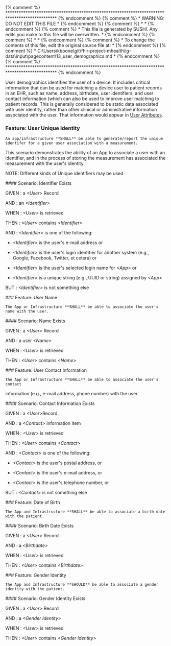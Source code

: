 {% comment %} ********************************************************************************************** {% endcomment %}
{% comment %} *                               WARNING: DO NOT EDIT THIS FILE                               * {% endcomment %}
{% comment %} *                                                                                            * {% endcomment %}
{% comment %} * This file is generated by SUSHI. Any edits you make to this file will be overwritten.      * {% endcomment %}
{% comment %} *                                                                                            * {% endcomment %}
{% comment %} * To change the contents of this file, edit the original source file at:                     * {% endcomment %}
{% comment %} * C:\Users\kboone\git\fhir-project-mhealth\ig-data\input\pagecontent\13_user_demographics.md * {% endcomment %}
{% comment %} ********************************************************************************************** {% endcomment %}

User demographics identifies the user of a device.  It includes critical information
that can be used for matching a device user to patient records in an EHR, such as name,
address, birthdate, user identifiers, and user contact information (which can also be
used to improve user matching to patient records.  This is generally considered to be
static data associated with user identity, rather than other clinical or administrative
information associated with the user. That information would appear in
[User Attributes](user_attributes.html).
<span id='user-unique-identity'/>
### <span class='glyphicon text-success glyphicon-phone'/> <span class='glyphicon text-success glyphicon-cloud'/> Feature: User Unique Identity

    An app/infrastructure **SHALL** be able to generate/report the unique identifer for a given user association with a measurement.

This scenario demonstrates the ability of an App to associate a user with an identifier, and in the
process of storing the measurement has associated the measurement with the user's identity.

NOTE: Different kinds of Unique identifiers may be used


<span id='identifier-exists'/>
#### Scenario: Identifier Exists


GIVEN
: a <i>&lt;User&gt;</i> Record

   AND
   : an <i>&lt;Identifier&gt;</i>

WHEN
: <i>&lt;User&gt;</i> is retrieved

THEN
: <i>&lt;User&gt;</i> contains <i>&lt;Identifier&gt;</i>

   AND
   : <i>&lt;Identifier&gt;</i> is one of the following:

  * <i>&lt;Identifier&gt;</i> is the user's e-mail address or

  * <i>&lt;Identifier&gt;</i> is the user's login identifier for another system (e.g., Google, Facebook, Twitter, et cetera) or

  * <i>&lt;Identifier&gt;</i> is the user's selected login name for <i>&lt;App&gt;</i> or

  * <i>&lt;Identifier&gt;</i> is a unique string (e.g., UUID or string) assigned by <i>&lt;App&gt;</i>

BUT
: <i>&lt;Identifier&gt;</i> is not something else


<span id='user-name'/>
### <span class='glyphicon text-success glyphicon-phone'/> <span class='glyphicon text-success glyphicon-cloud'/> Feature: User Name

    The App or Infrastructure **SHALL** be able to associate the user's name with the user.


<span id='name-exists'/>
#### Scenario: Name Exists


GIVEN
: a <i>&lt;User&gt;</i> Record

   AND
   : a user <i>&lt;Name&gt;</i>

WHEN
: <i>&lt;User&gt;</i> is retrieved

THEN
: <i>&lt;User&gt;</i> contains <i>&lt;Name&gt;</i>


<span id='user-contact-information'/>
### <span class='glyphicon text-success glyphicon-phone'/> <span class='glyphicon text-success glyphicon-cloud'/> Feature: User Contact Information

    The App or Infrastructure **SHALL** be able to associate the user's contact
information (e.g., e-mail address, phone number) with the user.


<span id='contact-information-exists'/>
#### Scenario: Contact Information Exists


GIVEN
: a <i>&lt;User&gt;</i>Record

   AND
   : a <i>&lt;Contact&gt;</i> information item

WHEN
: <i>&lt;User&gt;</i> is retrieved

THEN
: <i>&lt;User&gt;</i> contains <i>&lt;Contact&gt;</i>

   AND
   : <i>&lt;Contact&gt;</i> is one of the following:

  * <i>&lt;Contact&gt;</i> is the user's postal address, or

  * <i>&lt;Contact&gt;</i> is the user's e-mail address, or

  * <i>&lt;Contact&gt;</i> is the user's telephone number, or

BUT
: <i>&lt;Contact&gt;</i> is not something else


<span id='date-of-birth'/>
### <span class='glyphicon text-success glyphicon-phone'/> <span class='glyphicon text-success glyphicon-cloud'/> Feature: Date of Birth

    The App and Infrastructure **SHALL** be able to associate a birth date with the patient.


<span id='birth-date-exists'/>
#### Scenario: Birth Date Exists


GIVEN
: a <i>&lt;User&gt;</i> Record

   AND
   : a <i>&lt;Birthdate&gt;</i>

WHEN
: <i>&lt;User&gt;</i> is retrieved

THEN
: <i>&lt;User&gt;</i> contains <i>&lt;Birthdate&gt;</i>


<span id='gender-identity'/>
### <span class='glyphicon text-info glyphicon-phone'/> <span class='glyphicon text-info glyphicon-cloud'/> Feature: Gender Identity

    The App and Infrastructure **SHOULD** be able to associate a gender identity with the patient.


<span id='gender-identity-exists'/>
#### Scenario: Gender Identity Exists


GIVEN
: a <i>&lt;User&gt;</i> Record

   AND
   : a <i>&lt;Gender Identity&gt;</i>

WHEN
: <i>&lt;User&gt;</i> is retrieved

THEN
: <i>&lt;User&gt;</i> contains <i>&lt;Gender Identity&gt;</i>

